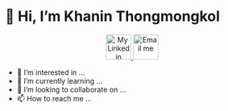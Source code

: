 <h1> 👋 Hi, I’m Khanin Thongmongkol </h1>
<div align="center">
<a href="https://www.linkedin.com/in/khaninth/" class="button" target="_blank"> <img src="https://content.linkedin.com/content/dam/me/brand/en-us/brand-home/logos/In-Blue-Logo.png.original.png" alt="My Linkedin" width="50px" > </a> 
<a href="mailto:khanin.th.35110@gmail.com" class="button" target="_blank"> <img src="https://image.flaticon.com/icons/png/512/281/281769.png" alt="Email me" width="50px" > </a>
</div>

- 👀 I’m interested in ... 
- 🌱 I’m currently learning ...
- 💞️ I’m looking to collaborate on ...
- 📫 How to reach me ...

<!---
khanin-th/khanin-th is a ✨ special ✨ repository because its `README.md` (this file) appears on your GitHub profile.
You can click the Preview link to take a look at your changes.
--->
